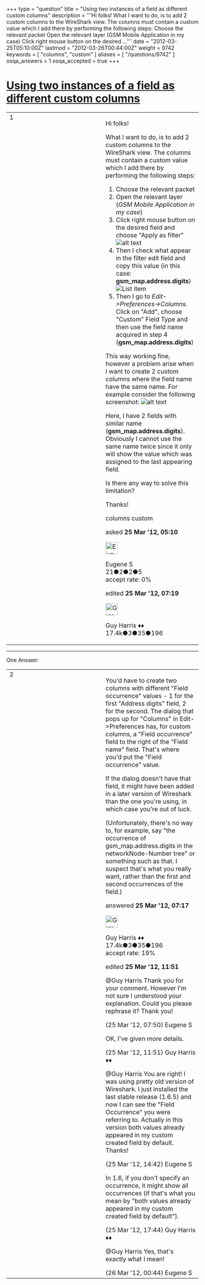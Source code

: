 +++
type = "question"
title = "Using two instances of a field as different custom columns"
description = '''Hi folks! What I want to do, is to add 2 custom columns to the WireShark view. The columns must contain a custom value which I add there by performing the following steps:  Choose the relevant packet Open the relevant layer (GSM Mobile Application in my case) Click right mouse button on the desired ...'''
date = "2012-03-25T05:10:00Z"
lastmod = "2012-03-26T00:44:00Z"
weight = 9742
keywords = [ "columns", "custom" ]
aliases = [ "/questions/9742" ]
osqa_answers = 1
osqa_accepted = true
+++

<div class="headNormal">

# [Using two instances of a field as different custom columns](/questions/9742/using-two-instances-of-a-field-as-different-custom-columns)

</div>

<div id="main-body">

<div id="askform">

<table id="question-table" style="width:100%;"><colgroup><col style="width: 50%" /><col style="width: 50%" /></colgroup><tbody><tr class="odd"><td style="width: 30px; vertical-align: top"><div class="vote-buttons"><span id="post-9742-upvote" class="ajax-command post-vote up" rel="nofollow" title="I like this post (click again to cancel)"> </span><div id="post-9742-score" class="post-score" title="current number of votes">1</div><span id="post-9742-downvote" class="ajax-command post-vote down" rel="nofollow" title="I dont like this post (click again to cancel)"> </span> <span id="favorite-mark" class="ajax-command favorite-mark" rel="nofollow" title="mark/unmark this question as favorite (click again to cancel)"> </span><div id="favorite-count" class="favorite-count"></div></div></td><td><div id="item-right"><div class="question-body"><p>Hi folks!</p><p>What I want to do, is to add 2 custom columns to the WireShark view. The columns must contain a custom value which I add there by performing the following steps:</p><ol><li>Choose the relevant packet</li><li>Open the relevant layer (<em>GSM Mobile Application in my case</em>)</li><li>Click right mouse button on the desired field and choose "Apply as filter"<img src="https://osqa-ask.wireshark.org/upfiles/apply_as_filter_2.JPG" alt="alt text" /></li><li>Then I check what appear in the filter edit field and copy this value (in this case: <strong>gsm_map.address.digits</strong>) <img src="https://osqa-ask.wireshark.org/upfiles/filter_field.JPG" alt="List item" /></li><li>Then I go to <em>Edit-&gt;Preferences-&gt;Columns</em>. Click on "Add", choose "Custom" Field Type and then use the field name acquired in step 4 (<strong>gsm_map.address.digits</strong>)</li></ol><p>This way working fine, however a problem arise when I want to create 2 custom columns where the field name have the same name. For example consider the following screenshot: <img src="https://osqa-ask.wireshark.org/upfiles/screenshot_fields.JPG" alt="alt text" /></p><p>Here, I have 2 fields with similar name (<strong>gsm_map.address.digits</strong>). Obviously I cannot use the same name twice since it only will show the value which was assigned to the last appearing field.</p><p>Is there any way to solve this limitation?</p><p>Thanks!</p></div><div id="question-tags" class="tags-container tags"><span class="post-tag tag-link-columns" rel="tag" title="see questions tagged &#39;columns&#39;">columns</span> <span class="post-tag tag-link-custom" rel="tag" title="see questions tagged &#39;custom&#39;">custom</span></div><div id="question-controls" class="post-controls"></div><div class="post-update-info-container"><div class="post-update-info post-update-info-user"><p>asked <strong>25 Mar '12, 05:10</strong></p><img src="https://secure.gravatar.com/avatar/aab36e75e2a1b09199da99501429f49e?s=32&amp;d=identicon&amp;r=g" class="gravatar" width="32" height="32" alt="Eugene%20S&#39;s gravatar image" /><p><span>Eugene S</span><br />
<span class="score" title="21 reputation points">21</span><span title="2 badges"><span class="badge1">●</span><span class="badgecount">2</span></span><span title="2 badges"><span class="silver">●</span><span class="badgecount">2</span></span><span title="5 badges"><span class="bronze">●</span><span class="badgecount">5</span></span><br />
<span class="accept_rate" title="Rate of the user&#39;s accepted answers">accept rate:</span> <span title="Eugene S has no accepted answers">0%</span></p></img></div><div class="post-update-info post-update-info-edited"><p><span> edited <strong>25 Mar '12, 07:19</strong> </span></p><img src="https://secure.gravatar.com/avatar/f93de7000747ab5efb5acd3034b2ebd7?s=32&amp;d=identicon&amp;r=g" class="gravatar" width="32" height="32" alt="Guy%20Harris&#39;s gravatar image" /><p><span>Guy Harris ♦♦</span><br />
<span class="score" title="17443 reputation points"><span>17.4k</span></span><span title="3 badges"><span class="badge1">●</span><span class="badgecount">3</span></span><span title="35 badges"><span class="silver">●</span><span class="badgecount">35</span></span><span title="196 badges"><span class="bronze">●</span><span class="badgecount">196</span></span></p></img></div></div><div id="comments-container-9742" class="comments-container"></div><div id="comment-tools-9742" class="comment-tools"></div><div class="clear"></div><div id="comment-9742-form-container" class="comment-form-container"></div><div class="clear"></div></div></td></tr></tbody></table>

------------------------------------------------------------------------

<div class="tabBar">

<span id="sort-top"></span>

<div class="headQuestions">

One Answer:

</div>

</div>

<span id="9743"></span>

<div id="answer-container-9743" class="answer accepted-answer">

<table style="width:100%;"><colgroup><col style="width: 50%" /><col style="width: 50%" /></colgroup><tbody><tr class="odd"><td style="width: 30px; vertical-align: top"><div class="vote-buttons"><span id="post-9743-upvote" class="ajax-command post-vote up" rel="nofollow" title="I like this post (click again to cancel)"> </span><div id="post-9743-score" class="post-score" title="current number of votes">2</div><span id="post-9743-downvote" class="ajax-command post-vote down" rel="nofollow" title="I dont like this post (click again to cancel)"> </span> <span class="accept-answer on" rel="nofollow" title="Eugene S has selected this answer as the correct answer"> </span></div></td><td><div class="item-right"><div class="answer-body"><p>You'd have to create two columns with different "Field occurrence" values - 1 for the first "Address digits" field, 2 for the second. The dialog that pops up for "Columns" in Edit-&gt;Preferences has, for custom columns, a "Field occurrence" field to the right of the "Field name" field. That's where you'd put the "Field occurrence" value.</p><p>If the dialog doesn't have that field, it might have been added in a later version of Wireshark than the one you're using, in which case you're out of luck.</p><p>(Unfortunately, there's no way to, for example, say "the occurrence of gsm_map.address.digits in the networkNode-Number tree" or something such as that. I suspect that's what you really want, rather than the first and second occurrences of the field.)</p></div><div class="answer-controls post-controls"></div><div class="post-update-info-container"><div class="post-update-info post-update-info-user"><p>answered <strong>25 Mar '12, 07:17</strong></p><img src="https://secure.gravatar.com/avatar/f93de7000747ab5efb5acd3034b2ebd7?s=32&amp;d=identicon&amp;r=g" class="gravatar" width="32" height="32" alt="Guy%20Harris&#39;s gravatar image" /><p><span>Guy Harris ♦♦</span><br />
<span class="score" title="17443 reputation points"><span>17.4k</span></span><span title="3 badges"><span class="badge1">●</span><span class="badgecount">3</span></span><span title="35 badges"><span class="silver">●</span><span class="badgecount">35</span></span><span title="196 badges"><span class="bronze">●</span><span class="badgecount">196</span></span><br />
<span class="accept_rate" title="Rate of the user&#39;s accepted answers">accept rate:</span> <span title="Guy Harris has 216 accepted answers">19%</span></p></img></div><div class="post-update-info post-update-info-edited"><p><span> edited <strong>25 Mar '12, 11:51</strong> </span></p></div></div><div id="comments-container-9743" class="comments-container"><span id="9745"></span><div id="comment-9745" class="comment"><div id="post-9745-score" class="comment-score"></div><div class="comment-text"><p><span>@Guy Harris</span> Thank you for your comment. However I'm not sure I understood your explanation. Could you please rephrase it? Thank you!</p></div><div id="comment-9745-info" class="comment-info"><span class="comment-age">(25 Mar '12, 07:50)</span> <span class="comment-user userinfo">Eugene S</span></div></div><span id="9748"></span><div id="comment-9748" class="comment"><div id="post-9748-score" class="comment-score"></div><div class="comment-text"><p>OK, I've given more details.</p></div><div id="comment-9748-info" class="comment-info"><span class="comment-age">(25 Mar '12, 11:51)</span> <span class="comment-user userinfo">Guy Harris ♦♦</span></div></div><span id="9750"></span><div id="comment-9750" class="comment"><div id="post-9750-score" class="comment-score"></div><div class="comment-text"><p><span>@Guy Harris</span> You are right! I was using pretty old version of Wireshark. I just installed the last stable release (1.6.5) and now I can see the "Field Occurrence" you were referring to. Actually in this version both values already appeared in my custom created field by default. Thanks!</p></div><div id="comment-9750-info" class="comment-info"><span class="comment-age">(25 Mar '12, 14:42)</span> <span class="comment-user userinfo">Eugene S</span></div></div><span id="9751"></span><div id="comment-9751" class="comment"><div id="post-9751-score" class="comment-score"></div><div class="comment-text"><p>In 1.6, if you don't specify an occurrence, it might show all occurrences (if that's what you mean by "both values already appeared in my custom created field by default").</p></div><div id="comment-9751-info" class="comment-info"><span class="comment-age">(25 Mar '12, 17:44)</span> <span class="comment-user userinfo">Guy Harris ♦♦</span></div></div><span id="9755"></span><div id="comment-9755" class="comment"><div id="post-9755-score" class="comment-score"></div><div class="comment-text"><p><span>@Guy Harris</span> Yes, that's exactly what I mean!</p></div><div id="comment-9755-info" class="comment-info"><span class="comment-age">(26 Mar '12, 00:44)</span> <span class="comment-user userinfo">Eugene S</span></div></div></div><div id="comment-tools-9743" class="comment-tools"></div><div class="clear"></div><div id="comment-9743-form-container" class="comment-form-container"></div><div class="clear"></div></div></td></tr></tbody></table>

</div>

<div class="paginator-container-left">

</div>

</div>

</div>

